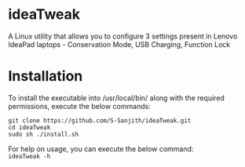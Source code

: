 # ideaTweak
A Linux utility that allows you to configure 3 settings present in Lenovo IdeaPad laptops - Conservation Mode, USB Charging, Function Lock

# Installation
To install the executable into /usr/local/bin/ along with the required permissions, execute the below commands:
```
git clone https://github.com/S-Sanjith/ideaTweak.git
cd ideaTweak
sudo sh ./install.sh
```

For help on usage, you can execute the below command:  
`ideaTweak -h`
